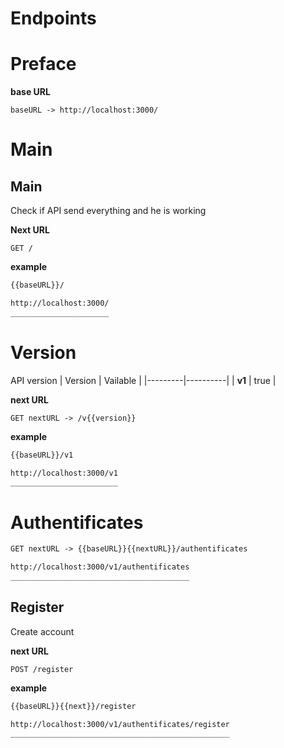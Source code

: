 # Endpoints

# Preface

**base URL**
```
baseURL -> http://localhost:3000/
```

# Main
## Main
Check if API send everything and he is working


**Next URL**
```
GET /
```

**example**
```markdown
{{baseURL}}/

http://localhost:3000/
______________________
```

# Version
API version
| Version | Vailable |
|---------|----------|
| **v1**  | true     |

**next URL**
```
GET nextURL -> /v{{version}}
```
**example**
```markdown
{{baseURL}}/v1

http://localhost:3000/v1
________________________
```

# Authentificates
```markdown
GET nextURL -> {{baseURL}}{{nextURL}}/authentificates

http://localhost:3000/v1/authentificates
________________________________________
```

## Register
Create account


**next URL**
```
POST /register
```
**example**
```markdown
{{baseURL}}{{next}}/register

http://localhost:3000/v1/authentificates/register
_________________________________________________
```
